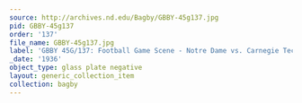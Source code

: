 ```yaml
---
source: http://archives.nd.edu/Bagby/GBBY-45g137.jpg
pid: GBBY-45g137
order: '137'
file_name: GBBY-45g137.jpg
label: 'GBBY 45G/137: Football Game Scene - Notre Dame vs. Carnegie Tech - 1936'
_date: '1936'
object_type: glass plate negative
layout: generic_collection_item
collection: bagby
---
```

